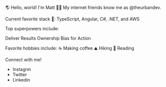 🌎 Hello, world! I'm Matt 👋🏼
My internet friends know me as @theurbandev.


Current favorite stack 🥞: TypeScript, Angular, C#, .NET, and AWS

Top superpowers include:

Deliver Results
Ownership
Bias for Action


Favorite hobbies include:
☕ Making coffee
⛰️ Hiking
📖 Reading


Connect with me!
- Instagrm
- Twitter
- Linkedin
